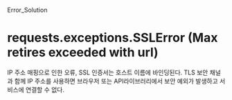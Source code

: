 Error_Solution

requests.exceptions.SSLError (Max retires exceeded with url)
======================================================================
IP 주소 매핑으로 인한 오류, SSL 인증서는 호스트 이름에 바인딩된다. TLS 보안 채널과 함께 IP 주소를 사용하면 브라우저 또는 API라이브러리에서 보안 예외가 발생하고 서비스에 연결할 수 없다.
